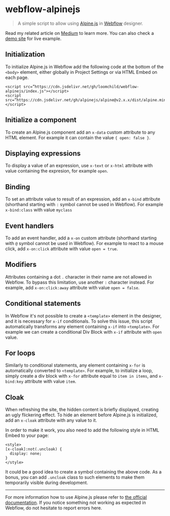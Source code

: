# webflow-alpinejs

> A simple script to allow using [Alpine.js](https://github.com/alpinejs/alpine) in [Webflow](https://webflow.com/) designer.

Read my related article on [Medium](https://medium.com/untitled-factory/webflow-alpine-js-d53d77e3293) to learn more. You can also check a [demo site](https://webflow.com/website/alpinejs-demo) for live example.

## Initialization
To initialize Alpine.js in Webflow add the following code at the bottom of the `<body>` element, either globally in Project Settings or via HTML Embed on each page.

```
<script src=”https://cdn.jsdelivr.net/gh/loomchild/webflow-alpinejs/index.js"></script>
<script src=”https://cdn.jsdelivr.net/gh/alpinejs/alpine@v2.x.x/dist/alpine.min.js"></script>
```

## Initialize a component
To create an Alpine.js component add an `x-data` custom attribute to any HTML element. For example it can contain the value `{ open: false }`.

## Displaying expressions
To display a value of an expression, use `x-text` or `x-html` attribute with value containing the expresion, for example `open`.

## Binding
To set an attribute value to result of an expression, add an `x-bind` attribute (shorthand starting with `:` symbol cannot be used in Webflow). For example `x-bind:class` with value `myclass`

## Event handlers
To add an event handler, add a `x-on` custom attribute (shorthand starting with `@` symbol cannot be used in Webflow). For example to react to a mouse click, add `x-on:click` attribute with value `open = true`.

## Modifiers
Attributes containing a dot `.` character in their name are not allowed in Webflow. To bypass this limitation, use another `:` character instead. For example, add `x-on:click:away` attribute with value `open = false`.

## Conditional statements
In Webflow it's not possible to create a `<template>` element in the designer, and it is necessary for `x-if` conditionals. To solve this issue, this script automatically transforms any element containing `x-if` into `<template>`. For example we can create a conditional Div Block with `x-if` attribute with `open` value.

## For loops
Similarly to conditional statements, any element containing `x-for` is automatically converted to `<template>`. For example, to initialize a loop, simply create a div block with `x-for` attribute equal to `item in items`, and `x-bind:key` attribute with value `item`.

## Cloak
When refreshing the site, the hidden content is briefly displayed, creating an ugly flickering effect. To hide an element before Alpine.js is initialized, add an `x-cloak` attribute with any value to it.

In order to make it work, you also need to add the following style in HTML Embed to your page:

```
<style>
[x-cloak]:not(.uncloak) { 
  display: none;
}
</style>
```
It could be a good idea to create a symbol containing the above code. As a bonus, you can add `.uncloak` class to such elements to make them temporarily visible during development.

---

For more information how to use Alpine.js please refer to [the official documentation](https://github.com/alpinejs/alpine). If you notice something not working as expected in Webflow, do not hesitate to report errors here.
